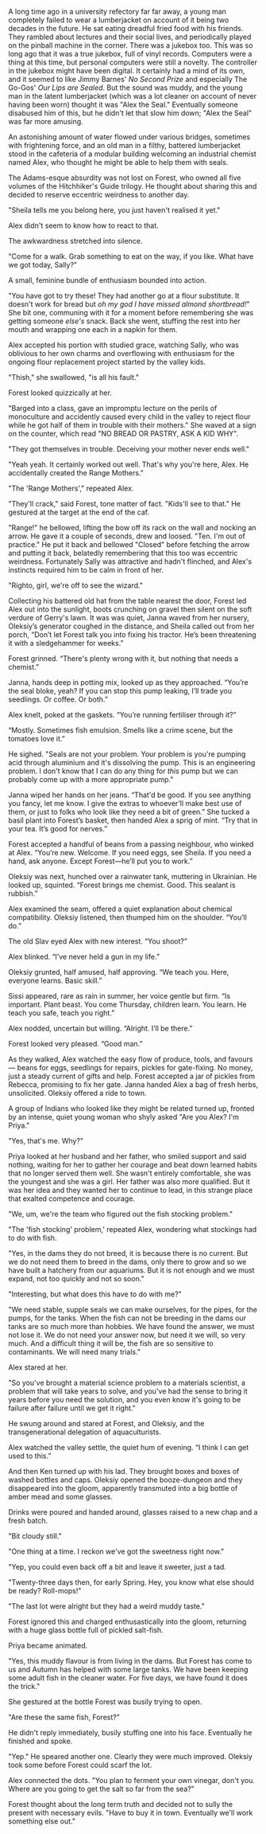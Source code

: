 A long time ago in a university refectory far far away, a young man completely failed to wear a lumberjacket on account of it being two decades in the future. He sat eating dreadful fried food with his friends. They rambled about lectures and their social lives, and periodically played on the pinball machine in the corner. There was a jukebox too. This was so long ago that it was a true jukebox, full of vinyl records. Computers were a thing at this time, but personal computers were still a novelty. The controller in the jukebox might have been digital. It certainly had a mind of its own, and it seemed to like Jimmy Barnes' _No Second Prize_ and especially The Go-Gos' _Our Lips are Sealed_. But the sound was muddy, and the young man in the latent lumberjacket (which was a lot cleaner on account of never having been worn) thought it was "Alex the Seal." Eventually someone disabused him of this, but he didn't let that slow him down; "Alex the Seal" was far more amusing.

An astonishing amount of water flowed under various bridges, sometimes with frightening force, and an old man in a filthy, battered lumberjacket stood in the cafeteria of a modular building welcoming an industrial chemist named Alex, who thought he might be able to help them with seals.

The Adams-esque absurdity was not lost on Forest, who owned all five volumes of the Hitchhiker's Guide trilogy. He thought about sharing this and decided to reserve eccentric weirdness to another day.

"Sheila tells me you belong here, you just haven't realised it yet."

Alex didn't seem to know how to react to that.

The awkwardness stretched into silence. 

"Come for a walk. Grab something to eat on the way, if you like. What have we got today, Sally?"

A small, feminine bundle of enthusiasm bounded into action.

"You have got to try these! They had another go at a flour substitute. It doesn't work for bread but _oh my god I have missed almond shortbread!_" She bit one, communing with it for a moment before remembering she was getting someone _else's_ snack. Back she went, stuffing the rest into her mouth and wrapping one each in a napkin for them. 

Alex accepted his portion with studied grace, watching Sally, who was oblivious to her own charms and overflowing with enthusiasm for the ongoing flour replacement project started by the valley kids.

"Thish," she swallowed, "is all his fault."

Forest looked quizzically at her.

"Barged into a class, gave an impromptu lecture on the perils of monoculture and accidently caused every child in the valley to reject flour while he got half of them in trouble with their mothers." She waved at a sign on the counter, which read "NO BREAD OR PASTRY, ASK A KID WHY".

"They got themselves in trouble. Deceiving your mother never ends well."

"Yeah yeah. It certainly worked out well. That's why you're here, Alex. He accidentally created the Range Mothers."

"The 'Range Mothers'," repeated Alex. 

"They'll crack," said Forest, tone matter of fact. "Kids'll see to that." He gestured at the target at the end of the caf.

"Range!" he bellowed, lifting the bow off its rack on the wall and nocking an arrow. He gave it a couple of seconds, drew and loosed. "Ten. I'm out of practice." He put it back and bellowed "Closed" before fetching the arrow and putting it back, belatedly remembering that this too was eccentric weirdness. Fortunately Sally was attractive and hadn't flinched, and Alex's instincts required him to be calm in front of her.

"Righto, girl, we're off to see the wizard."

Collecting his battered old hat from the table nearest the door, Forest led Alex out into the sunlight, boots crunching on gravel then silent on the soft verdure of Gerry's lawn. It was was quiet, Janna waved from her nursery, Oleksiy’s generator coughed in the distance, and Sheila called out from her porch, “Don’t let Forest talk you into fixing his tractor. He’s been threatening it with a sledgehammer for weeks.”

Forest grinned. “There's plenty wrong with it, but nothing that needs a chemist.”

Janna, hands deep in potting mix, looked up as they approached. “You’re the seal bloke, yeah? If you can stop this pump leaking, I’ll trade you seedlings. Or coffee. Or both.”

Alex knelt, poked at the gaskets. “You’re running fertiliser through it?”

“Mostly. Sometimes fish emulsion. Smells like a crime scene, but the tomatoes love it.”

He sighed. "Seals are not your problem. Your problem is you're pumping acid through aluminium and it's dissolving the pump. This is an engineering problem. I don't know that I can do any thing for _this_ pump but we can probably come up with a more appropriate pump."

Janna wiped her hands on her jeans. “That'd be good. If you see anything you fancy, let me know. I give the extras to whoever’ll make best use of them, or just to folks who look like they need a bit of green.” She tucked a basil plant into Forest’s basket, then handed Alex a sprig of mint. “Try that in your tea. It’s good for nerves.”

Forest accepted a handful of beans from a passing neighbour, who winked at Alex. “You’re new. Welcome. If you need eggs, see Sheila. If you need a hand, ask anyone. Except Forest—he’ll put you to work.”

Oleksiy was next, hunched over a rainwater tank, muttering in Ukrainian. He looked up, squinted. “Forest brings me chemist. Good. This sealant is rubbish.”

Alex examined the seam, offered a quiet explanation about chemical compatibility. Oleksiy listened, then thumped him on the shoulder. “You’ll do.”

The old Slav eyed Alex with new interest. “You shoot?”

Alex blinked. “I’ve never held a gun in my life.”

Oleksiy grunted, half amused, half approving. “We teach you. Here, everyone learns. Basic skill.”

Sissi appeared, rare as rain in summer, her voice gentle but firm. “Is important. Plant beast. You come Thursday, children learn. You learn. He teach you safe, teach you right.”

Alex nodded, uncertain but willing. “Alright. I’ll be there.”

Forest looked very pleased. “Good man.”

As they walked, Alex watched the easy flow of produce, tools, and favours — beans for eggs, seedlings for repairs, pickles for gate-fixing. No money, just a steady current of gifts and help. Forest accepted a jar of pickles from Rebecca, promising to fix her gate. Janna handed Alex a bag of fresh herbs, unsolicited. Oleksiy offered a ride to town.

A group of Indians who looked like they might be related turned up, fronted by an intense, quiet young woman who shyly asked "Are you Alex? I'm Priya."

"Yes, that's me. Why?"

Priya looked at her husband and her father, who smiled support and said nothing, waiting for her to gather her courage and beat down learned habits that no longer served them well. She wasn't entirely comfortable, she was the youngest and she was a girl. Her father was also more qualified. But it was her idea and they wanted her to continue to lead, in this strange place that exalted competence and courage.

"We, um, we're the team who figured out the fish stocking problem."

"The 'fish stocking' problem,' repeated Alex, wondering what stockings had to do with fish.

"Yes, in the dams they do not breed, it is because there is no current. But we do not need them to breed in the dams, only there to grow and so we have built a hatchery from our aquariums. But it is not enough and we must expand, not too quickly and not so soon."

"Interesting, but what does this have to do with me?"

"We need stable, supple seals we can make ourselves, for the pipes, for the pumps, for the tanks. When the fish can not be breeding in the dams our tanks are so much more than hobbies. We have found the answer, we must not lose it. We do not need your answer now, but need it we will, so very much. And a difficult thing it will be, the fish are so sensitive to contaminants. We will need many trials."

Alex stared at her.

"So you've brought a material science problem to a materials scientist, a problem that will take years to solve, and you've had the sense to bring it years before you need the solution, and you even know it's going to be failure after failure until we get it right."

He swung around and stared at Forest, and Oleksiy, and the transgenerational delegation of aquaculturists.

Alex watched the valley settle, the quiet hum of evening. “I think I can get used to this.”

And then Ken turned up with his lad. They brought boxes and boxes of washed bottles and caps. Oleksiy opened the booze-dungeon and they disappeared into the gloom, apparently transmuted into a big bottle of amber mead and some glasses. 

Drinks were poured and handed around, glasses raised to a new chap and a fresh batch. 

"Bit cloudy still."

"One thing at a time. I reckon we've got the sweetness right now."

"Yep, you could even back off a bit and leave it sweeter, just a tad.

"Twenty-three days then, for early Spring. Hey, you know what else should be ready? Roll-mops!"

"The last lot were alright but they had a weird muddy taste."

Forest ignored this and charged enthusastically into the gloom, returning with a huge glass bottle full of pickled salt-fish.

Priya became animated.

"Yes, this muddy flavour is from living in the dams. But Forest has come to us and Autumn has helped with some large tanks. We have been keeping some adult fish in the cleaner water. For five days, we have found it does the trick."

She gestured at the bottle Forest was busily trying to open.

"Are these the same fish, Forest?"

He didn't reply immediately, busily stuffing one into his face. Eventually he finished and spoke.

"Yep." He speared another one. Clearly they were much improved. Oleksiy took some before Forest could scarf the lot.

Alex connected the dots. "You plan to ferment your own vinegar, don't you. Where are you going to get the salt so far from the sea?"

Forest thought about the long term truth and decided not to sully the present with necessary evils. "Have to buy it in town. Eventually we'll work something else out."
